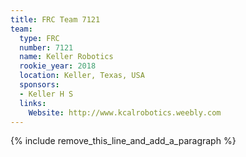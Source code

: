 ```yaml
---
title: FRC Team 7121
team:
  type: FRC
  number: 7121
  name: Keller Robotics
  rookie_year: 2018
  location: Keller, Texas, USA
  sponsors:
  - Keller H S
  links:
    Website: http://www.kcalrobotics.weebly.com
---
```


{% include remove_this_line_and_add_a_paragraph %}